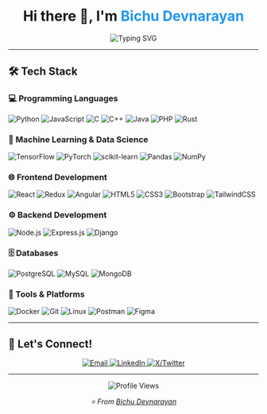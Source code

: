 <h1 align="center">Hi there 👋, I'm <span style="color:#2196F3;">Bichu Devnarayan</span></h1>

<p align="center">
  <img src="https://readme-typing-svg.herokuapp.com?font=Fira+Code&pause=1000&color=2196F3&center=true&vCenter=true&width=435&lines=Machine+Learning+Engineer;Full+Stack+Developer;AI+Enthusiast;Problem+Solver" alt="Typing SVG" />
</p>

---

## 🛠️ Tech Stack

### 💻 Programming Languages
![Python](https://img.shields.io/badge/-Python-181717?style=flat&logo=python&logoColor=3776AB)
![JavaScript](https://img.shields.io/badge/-JavaScript-181717?style=flat&logo=javascript&logoColor=F7DF1E)
![C](https://img.shields.io/badge/-C-181717?style=flat&logo=c&logoColor=00599C)
![C++](https://img.shields.io/badge/-C++-181717?style=flat&logo=c%2B%2B&logoColor=00599C)
![Java](https://img.shields.io/badge/-Java-181717?style=flat&logo=java&logoColor=ED8B00)
![PHP](https://img.shields.io/badge/-PHP-181717?style=flat&logo=php&logoColor=777BB4)
![Rust](https://img.shields.io/badge/-Rust-181717?style=flat&logo=rust&logoColor=white)

### 🧠 Machine Learning & Data Science
![TensorFlow](https://img.shields.io/badge/-TensorFlow-181717?style=flat&logo=tensorflow&logoColor=FF6F00)
![PyTorch](https://img.shields.io/badge/-PyTorch-181717?style=flat&logo=pytorch&logoColor=EE4C2C)
![scikit-learn](https://img.shields.io/badge/-Scikit--Learn-181717?style=flat&logo=scikit-learn&logoColor=F7931E)
![Pandas](https://img.shields.io/badge/-Pandas-181717?style=flat&logo=pandas&logoColor=150458)
![NumPy](https://img.shields.io/badge/-NumPy-181717?style=flat&logo=numpy&logoColor=013243)

### 🌐 Frontend Development
![React](https://img.shields.io/badge/-React-181717?style=flat&logo=react&logoColor=61DAFB)
![Redux](https://img.shields.io/badge/-Redux-181717?style=flat&logo=redux&logoColor=764ABC)
![Angular](https://img.shields.io/badge/-Angular-181717?style=flat&logo=angular&logoColor=DD0031)
![HTML5](https://img.shields.io/badge/-HTML5-181717?style=flat&logo=html5&logoColor=E34F26)
![CSS3](https://img.shields.io/badge/-CSS3-181717?style=flat&logo=css3&logoColor=1572B6)
![Bootstrap](https://img.shields.io/badge/-Bootstrap-181717?style=flat&logo=bootstrap&logoColor=563D7C)
![TailwindCSS](https://img.shields.io/badge/-TailwindCSS-181717?style=flat&logo=tailwind-css&logoColor=38B2AC)

### ⚙️ Backend Development
![Node.js](https://img.shields.io/badge/-Node.js-181717?style=flat&logo=node.js&logoColor=339933)
![Express.js](https://img.shields.io/badge/-Express.js-181717?style=flat&logo=express&logoColor=white)
![Django](https://img.shields.io/badge/-Django-181717?style=flat&logo=django&logoColor=092E20)

### 🗄️ Databases
![PostgreSQL](https://img.shields.io/badge/-PostgreSQL-181717?style=flat&logo=postgresql&logoColor=336791)
![MySQL](https://img.shields.io/badge/-MySQL-181717?style=flat&logo=mysql&logoColor=005C84)
![MongoDB](https://img.shields.io/badge/-MongoDB-181717?style=flat&logo=mongodb&logoColor=47A248)

### 🧰 Tools & Platforms
![Docker](https://img.shields.io/badge/-Docker-181717?style=flat&logo=docker&logoColor=2496ED)
![Git](https://img.shields.io/badge/-Git-181717?style=flat&logo=git&logoColor=F05032)
![Linux](https://img.shields.io/badge/-Linux-181717?style=flat&logo=linux&logoColor=FCC624)
![Postman](https://img.shields.io/badge/-Postman-181717?style=flat&logo=postman&logoColor=FF6C37)
![Figma](https://img.shields.io/badge/-Figma-181717?style=flat&logo=figma&logoColor=F24E1E)

---

## 🤝 Let's Connect!

<p align="center">
  <a href="mailto:bichudnarayan@gmail.com">
    <img src="https://img.shields.io/badge/Email-D14836?style=for-the-badge&logo=gmail&logoColor=white" alt="Email"/>
  </a>
  <a href="https://www.linkedin.com/in/bichu-devnarayan-2b9b4b288/">
    <img src="https://img.shields.io/badge/LinkedIn-0077B5?style=for-the-badge&logo=linkedin&logoColor=white" alt="LinkedIn"/>
  </a>
  <a href="https://x.com/BichuDev_2005">
    <img src="https://img.shields.io/badge/X-1DA1F2?style=for-the-badge&logo=twitter&logoColor=white" alt="X/Twitter"/>
  </a>
</p>

---

<p align="center">
  <img src="https://komarev.com/ghpvc/?username=Bichu0077&color=blueviolet&style=flat-square&label=Profile+Views" alt="Profile Views" />
</p>

<p align="center">
  <i>⭐️ From <a href="https://github.com/Bichu0077">Bichu Devnarayan</a></i>
</p>
